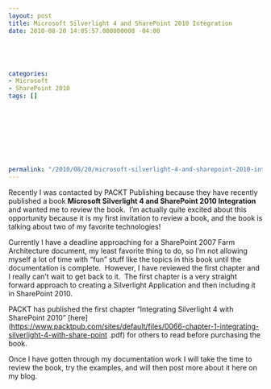 ```yaml
---
layout: post
title: Microsoft Silverlight 4 and SharePoint 2010 Integration
date: 2010-08-20 14:05:57.000000000 -04:00





categories:
- Microsoft
- SharePoint 2010
tags: []

  


  
  
  
  
  
permalink: "/2010/08/20/microsoft-silverlight-4-and-sharepoint-2010-integration/"
---
```

Recently I was contacted by PACKT Publishing because they have recently published a book **Microsoft Silverlight 4 and SharePoint 2010 Integration** and wanted me to review the book.&nbsp; I’m actually quite excited about this opportunity because it is my first invitation to review a book, and the book is talking about two of my favorite technologies!

Currently I have a deadline approaching for a SharePoint 2007 Farm Architecture document, my least favorite thing to do, so I’m not allowing myself a lot of time with “fun” stuff like the topics in this book until the documentation is complete.&nbsp; However, I have reviewed the first chapter and I really can’t wait to get back to it.&nbsp; The first chapter is a very straight forward approach to creating a Silverlight Application and then including it in SharePoint 2010.

PACKT has published the first chapter “Integrating Silverlight 4 with SharePoint 2010” [here](https://www.packtpub.com/sites/default/files/0066-chapter-1-integrating-silverlight-4-with-share-point .pdf) for others to read before purchasing the book.

Once I have gotten through my documentation work I will take the time to review the book, try the examples, and will then post more about it here on my blog.

